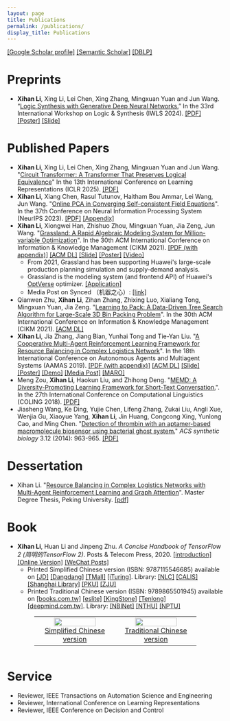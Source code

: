 ```yaml
---
layout: page
title: Publications
permalink: /publications/
display_title: Publications
---
```


<script type='text/javascript' src='https://d1bxh8uas1mnw7.cloudfront.net/assets/embed.js'></script>

[[Google Scholar profile]](https://scholar.google.com/citations?user=2Y-QNGEAAAAJ) [[Semantic Scholar]](https://www.semanticscholar.org/author/Xihan-Li/2108414275) [[DBLP]](https://dblp.org/pid/81/4133-1.html)

# Preprints

- **Xihan Li**, Xing Li, Lei Chen, Xing Zhang, Mingxuan Yuan and Jun Wang. “[Logic Synthesis with Generative Deep Neural Networks.](https://arxiv.org/abs/2406.04699)” In the 33rd International Workshop on Logic & Synthesis (IWLS 2024). [[PDF]](https://arxiv.org/pdf/2406.04699) [[Poster]](/assets/publications/ctrw_IWLS2024poster.pdf) [[Slide]](/assets/publications/ctrw_IWLS2024slide.pdf)

# Published Papers

- **Xihan Li**, Xing Li, Lei Chen, Xing Zhang, Mingxuan Yuan and Jun Wang. "[Circuit Transformer: A Transformer That Preserves Logical Equivalence](https://openreview.net/forum?id=kpnW12Lm9p)" In the 13th International Conference on Learning Representations (ICLR 2025). [[PDF]](https://openreview.net/pdf?id=kpnW12Lm9p)
- **Xihan Li**, Xiang Chen, Rasul Tutunov, Haitham Bou Ammar, Lei Wang, Jun Wang. "[Online PCA in Converging Self-consistent Field Equations](https://proceedings.neurips.cc/paper_files/paper/2023/hash/969c14957c0df5ce2db642b3a5fa985c-Abstract-Conference.html)". In the 37th Conference on Neural Information Processing System (NeurIPS 2023). [[PDF]](https://proceedings.neurips.cc/paper_files/paper/2023/file/969c14957c0df5ce2db642b3a5fa985c-Paper-Conference.pdf) [[Appendix]](https://proceedings.neurips.cc/paper_files/paper/2023/file/969c14957c0df5ce2db642b3a5fa985c-Supplemental-Conference.pdf)
- **Xihan Li**, Xiongwei Han, Zhishuo Zhou, Mingxuan Yuan, Jia Zeng, Jun Wang. "[Grassland: A Rapid Algebraic Modeling System for Million-variable Optimization](https://dl.acm.org/doi/10.1145/3459637.3481925)". In the 30th ACM International Conference on Information & Knowledge Management (CIKM 2021). [[PDF (with appendix)]](https://arxiv.org/pdf/2108.04586.pdf) [[ACM DL]](https://dl.acm.org/doi/10.1145/3459637.3481925) [[Slide]]({{site.url}}/assets/grassland/grassland_slide.pdf) [[Poster]]({{site.url}}/assets/grassland/grassland_poster.pdf) [[Video]](https://app6ca5octe2206.pc.xiaoe-tech.com/detail/v_617b6fe4e4b0fa7d55ffa2ef/3)
  - From 2021, Grassland has been supporting Huawei's large-scale production planning simulation and supply-demand analysis.
  - Grassland is the modeling system (and frontend API) of Huawei's [OptVerse](https://www.huaweicloud.com/product/modelarts/optverse.html) optimizer. [[Application]](https://aclanthology.org/2023.acl-demo.45.pdf)
  - Media Post on Synced （机器之心）: [[link]](https://mp.weixin.qq.com/s/cs_iYxV_jhDoMnM4cITR0g)
- Qianwen Zhu, **Xihan Li**, Zihan Zhang, Zhixing Luo, Xialiang Tong, Mingxuan Yuan, Jia Zeng. "[Learning to Pack: A Data-Driven Tree Search Algorithm for Large-Scale 3D Bin Packing Problem](https://dl.acm.org/doi/10.1145/3459637.3481933)". In the 30th ACM International Conference on Information & Knowledge Management (CIKM 2021). [[ACM DL]](https://dl.acm.org/doi/10.1145/3459637.3481933)
- **Xihan Li**, Jia Zhang, Jiang Bian, Yunhai Tong and Tie-Yan Liu. "[A Cooperative Multi-Agent Reinforcement Learning Framework for Resource Balancing in Complex Logistics Network](http://www.ifaamas.org/Proceedings/aamas2019/forms/contents.htm#4A)". In the 18th International Conference on Autonomous Agents and Multiagent Systems (AAMAS 2019). [[PDF (with appendix)]](https://arxiv.org/pdf/1903.00714.pdf) [[ACM DL]](https://dl.acm.org/doi/abs/10.5555/3306127.3331794) [[Slide]](https://drive.google.com/file/d/1D0ePPiuKKPD2klIu4lbTAJFHJ__vZXiS/view?usp=sharing) [[Poster]](https://drive.google.com/file/d/1tuJiH75KeLG9pA-7UsYq5Xe6-7ScyRKH/view?usp=sharing) [[Demo]](https://youtu.be/3lh6pFT349E) [[Media Post]](https://news.microsoft.com/apac/features/ai-and-cargo-shipping-full-speed-ahead-for-global-maritime-trade/) [[MARO]](https://github.com/microsoft/maro)
- Meng Zou, **Xihan Li**, Haokun Liu, and Zhihong Deng. "[MEMD: A Diversity-Promoting Learning Framework for Short-Text Conversation.](http://www.aclweb.org/anthology/C18-1109)". In the 27th International Conference on Computational Linguistics (COLING 2018). [[PDF]](https://aclanthology.org/C18-1109.pdf)
- Jiasheng Wang, Ke Ding, Yujie Chen, Lifeng Zhang, Zukai Liu, Angli Xue, Wenjia Gu, Xiaoyue Yang, **Xihan Li**, Jin Huang, Congcong Xing, Yunlong Cao, and Ming Chen. "[Detection of thrombin with an aptamer-based macromolecule biosensor using bacterial ghost system.](http://pubs.acs.org/doi/abs/10.1021/sb500018f)" *ACS synthetic biology* 3.12 (2014): 963-965. [[PDF]]({{site.url}}/assets/publications/Detection_of_Thrombin_with_an_Aptamer-Ba.pdf)

<!-- (https://underline.io/lecture/36231-grassland-a-rapid-algebraic-modeling-system-for-million-variable-optimization) -->

<!-- *: Equal contribution -->

# Dessertation

- Xihan Li. "[Resource Balancing in Complex Logistics Networks with Multi-Agent Reinforcement Learning and Graph Attention](https://thesis.lib.pku.edu.cn/docinfo.action?id1=2af54d60979bfe1690800f0090ec79f3&id2=b6IKQrUK%252F4c%253D)". Master Degree Thesis, Peking University. [[pdf]]({{site.url}}/assets/publications/Master_Degree_Thesis.pdf)

# Book

- **Xihan Li**, Huan Li and Jinpeng Zhu. *A Concise Handbook of TensorFlow 2 (简明的TensorFlow 2)*. Posts & Telecom Press, 2020. [[introduction]]({{site.url}}/tensorflow/2018/08/29/a-concise-handbook-of-tensorflow.html) [[Online Version]](https://tf.wiki) [[WeChat Posts]](https://mp.weixin.qq.com/mp/appmsgalbum?action=getalbum&__biz=MzU1OTMyNDcxMQ==&scene=23&album_id=1338132220393111552#wechat_redirect) 
  - Printed Simplified Chinese version (ISBN: 9787115546685) available on [[JD]](https://item.jd.com/12980534.html) [[Dangdang]](http://product.dangdang.com/29132630.html) [[TMall]](https://detail.tmall.com/item.htm?id=628240887768) [[iTuring]](https://www.ituring.com.cn/book/2705). Library: [[NLC]](http://opac.nlc.cn/F?func=item-global&doc_library=NLC01&doc_number=010962023) [[CALIS]](http://opac.calis.edu.cn/showHolding.do?subact=enterpage&fromType4Holding=fromSimpleList&oid4Holding=7c9c8a2acc95ff8deaae1f95708f4b0d&langBase4Holding=1) [[Shanghai Library]](https://vufind.library.sh.cn/Record/55271fb2-0b87-4769-aaba-630507ee8762) [[PKU]](https://pku.summon.serialssolutions.com/search?s.q=%E7%AE%80%E6%98%8E%E7%9A%84%20TensorFlow%202#!/search?ho=t&l=zh-CN&q=%E7%AE%80%E6%98%8E%E7%9A%84%20TensorFlow%202) [[ZJU]](http://opac.zju.edu.cn/F/5PC6PRFMMSX6AGSMY7EG943J43PQS9KKYKQHTPHPC3MK18UI3R-01935?func=full-set-set&set_number=230459&set_entry=000023&format=999)
  - Printed Traditional Chinese version (ISBN: 9789865501945) available on [[books.com.tw]](https://www.books.com.tw/products/0010891529) [[eslite]](https://www.eslite.com/product/1001313432682014264005) [[KingStone]](https://www.kingstone.com.tw/basic/2013120586819) [[Tenlong]](https://www.tenlong.com.tw/products/9789865501945) [[deepmind.com.tw]](https://deepmind.com.tw/?product=%e5%be%9e%e4%be%86%e6%b2%92%e6%9c%89%e9%80%99%e9%ba%bc%e6%98%8e%e7%99%bd%e9%81%8e%ef%bc%9atensorflow-%e4%b8%8a%e8%bb%8a%e5%b0%b1%e5%ad%b8%e6%9c%83dm2121). Library: [[NBINet]](http://nbinet3.ncl.edu.tw/search~S10*cht?/t{u5F9E}{u4F86}{u6C92}{u6709}{u9019}{u9EBC}{u660E}{u767D}{u904E}%3A+TensorFlow+{u4E0A}{u8ECA}{u5C31}{u5B78}{u6703}/t11{213d6c}{21314c}07{21467a}06{21435c}11{215b7d}14{216260}08{214321}05{214c7d}13{215c3e}+tensorflow+03{213026}07{215b32}12{213b4b}16{213a60}13{21435a}/-3%2C0%2C0%2CE/2exact&FF=t11{213d6c}{21314c}07{21467a}06{21435c}11{215b7d}14{216260}08{214321}05{214c7d}13{215c3e}+tensorflow03{213026}07{215b32}12{213b4b}16{213a60}13{21435a}&1%2C2%2C/indexsort=-) [[NTHU]](https://nthu.primo.exlibrisgroup.com/permalink/886UST_NTHU/vaplfb/alma9957239795006774) [[NPTU]](https://webpac.nptu.edu.tw/webpac/content.cfm?mid=1029076)

<center>
<table style="border: 0px; width: 75%">
    <tr>
        <td width="50%">
            <center>
                <a href="https://tf.wiki/zh_hans/">
                    <img src="{{site.url}}/assets/publications/tf_wiki_cover.jpg" width="75%"/> <br />
                    Simplified Chinese version
                </a>
            </center>
        </td>
        <td width="50%">
            <center>
                <a href="https://tf.wiki/zh_hant/">
                    <img src="{{site.url}}/assets/publications/tf_wiki_cover_zh_hant.jpg" width="75%"/> <br />
                    Traditional Chinese version           
                </a>
            </center>
        </td>
    </tr>
</table>
</center>

<style>
.clearfix::after {
  content: "";
  clear: both;
  display: table;
}
</style>

<div class="clearfix"></div>

# Service

- Reviewer, IEEE Transactions on Automation Science and Engineering
- Reviewer, International Conference on Learning Representations
- Reviewer, IEEE Conference on Decision and Control